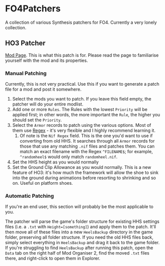# FO4Patchers

A collection of various Synthesis patchers for FO4. Currently a very lonely collection.

## HO3 Patcher

[Mod Page](https://www.nexusmods.com/fallout4/mods/82318?tab=description). This is what this patch is for. Please read the page to familiarise yourself with the mod and its properties.

### Manual Patching

Currently, this is not very practical. Use this if you want to generate a patch file for a mod and post it somewhere.

 1. Select the mods you want to patch. If you leave this field empty, the patcher will do your entire modlist.
 1. Add one or more `Rules`. The Rules with the lowest `Priority` will be applied first; in other words, the more important the `Rule`, the higher you should set the `Priority`.
 1. Select the `Armor` records to patch using the various options. Most of them use [Regex](https://learn.microsoft.com/en-us/dotnet/standard/base-types/regular-expression-language-quick-reference) - it's very flexible and I highly recommend learning it.
	1. Of note is the `Nif Regex` field. This is the one you'd want to use if converting from old HHS. It searches through all `Armor` records for those that use any matching `.nif` files and patches them. You can match an exact filename with the Regex `^FILENAME$`; for example, `^randomheel$` would only match `randomheel.nif`.
 1. Set the HHS height as you would normally
 1. Set the Ground Clip Allowance as you would normally. This is a new feature of HO3: it's how much the framework will allow the shoe to sink into the ground during animations before resorting to shrinking and so on. Useful on platform shoes.

### Automatic Patching

If you're an end user, this section will probably be the most applicable to you.

The patcher will parse the game's folder structure for existing HHS settings files (i.e. a `.txt` with `Height=[something]`) and apply them to the patch. It'll then move all of these files into a new `HeelsBackup` directory in the game folder, preserving all folder structure. If you need the old HHS files back, simply select everything in `HeelsBackup` and drag it back to the game folder. If you're struggling to find `HeelsBackup` after running this patch, open the `Data` tab on the right half of Mod Organiser 2, find the moved `.txt` files there, and right-click to open them in Explorer.
